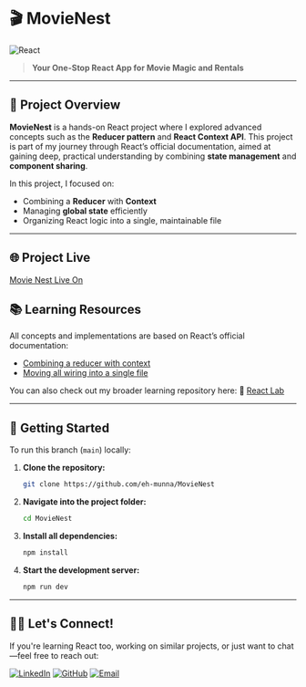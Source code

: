 # **🎬 MovieNest**

![React](https://img.shields.io/badge/React-%2320232a?style=flat&logo=react&logoColor=%2361DAFB)

> **Your One-Stop React App for Movie Magic and Rentals**

---

## 📌 Project Overview

**MovieNest** is a hands-on React project where I explored advanced concepts such as the **Reducer pattern** and **React Context API**. This project is part of my journey through React’s official documentation, aimed at gaining deep, practical understanding by combining **state management** and **component sharing**.

In this project, I focused on:

- Combining a **Reducer** with **Context**
- Managing **global state** efficiently
- Organizing React logic into a single, maintainable file

---

## 🌐 Project Live

[Movie Nest Live On](https://movie-nest-olive.vercel.app/)

## 📚 Learning Resources

All concepts and implementations are based on React’s official documentation:

- [Combining a reducer with context](https://react.dev/learn/scaling-up-with-reducer-and-context#combining-a-reducer-with-context)
- [Moving all wiring into a single file](https://react.dev/learn/scaling-up-with-reducer-and-context#moving-all-wiring-into-a-single-file)

You can also check out my broader learning repository here:
🔗 [React Lab](https://github.com/eh-munna/react-lab)

---

## 🚀 Getting Started

To run this branch (`main`) locally:

1. **Clone the repository:**

   ```bash
   git clone https://github.com/eh-munna/MovieNest
   ```

2. **Navigate into the project folder:**

   ```bash
   cd MovieNest
   ```

3. **Install all dependencies:**

   ```bash
   npm install
   ```

4. **Start the development server:**

   ```bash
   npm run dev
   ```

---

## 🙋‍♂️ Let's Connect!

If you're learning React too, working on similar projects, or just want to chat—feel free to reach out:

[![LinkedIn](https://img.shields.io/badge/LinkedIn-%230A66C2?style=flat&logo=linkedin&logoColor=white)](https://www.linkedin.com/in/eh-munna/)
[![GitHub](https://img.shields.io/badge/GitHub-%23121011?style=flat&logo=github&logoColor=white)](https://github.com/eh-munna)
[![Email](https://img.shields.io/badge/emran.h.munna@gmail.com-%23D14836?style=flat&logo=gmail&logoColor=white)](mailto:emran.h.munna@gmail.com)

